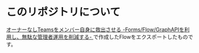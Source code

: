 # このリポジトリについて

[オーナーなしTeamsをメンバー自身に救出させる -Forms/Flow/GraphAPIを利用し、無駄な管理者運用を削減する- ](https://prius.cc/itya/20181210_rescue-noowner-teams)で作成したFlowをエクスポートしたものです。